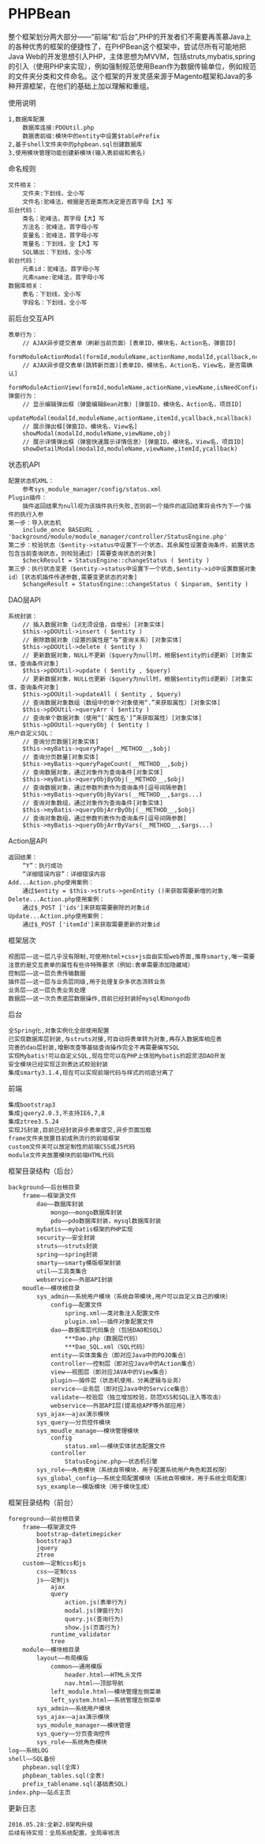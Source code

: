 # PHPBean
整个框架划分两大部分——“前端”和“后台”,PHP的开发者们不需要再羡慕Java上的各种优秀的框架的便捷性了，在PHPBean这个框架中，尝试尽所有可能地把Java Web的开发思想引入PHP，主体思想为MVVM，包括struts,mybatis,spring的引入（使用PHP来实现），例如强制规范使用Bean作为数据传输单位，例如规范的文件夹分类和文件命名。这个框架的开发灵感来源于Magento框架和Java的多种开源框架，在他们的基础上加以理解和重组。

使用说明
>
	1,数据库配置
		数据库连接:PDOUtil.php
		数据表前缀:模块中的entity中设置$tablePrefix
	2,基于shell文件夹中的phpbean.sql创建数据库
	3,使用模块管理功能创建新模块(输入表前缀和表名)

命名规则
>
	文件相关：
		文件夹:下划线，全小写
		文件名:驼峰法，根据是否是类而决定是否首字母【大】写
	后台代码：
		类名：驼峰法，首字母【大】写
		方法名：驼峰法，首字母小写
		变量名：驼峰法，首字母小写
		常量名：下划线，全【大】写
		SQL输出：下划线，全小写
	前台代码：
		元素id：驼峰法，首字母小写
		元素name:驼峰法，首字母小写
	数据库相关：
		表名：下划线，全小写
		字段名：下划线，全小写
	
前后台交互API
>
	表单行为：
		// AJAX异步提交表单（刷新当前页面）[表单ID，模块名，Action名，弹窗ID]
		formModuleActionModal(formId,moduleName,actionName,modalId,ycallback,ncallback)
		// AJAX异步提交表单(跳转新页面)[表单ID，模块名，Action名，View名，是否需确认]
		formModuleActionView(formId,moduleName,actionName,viewName,isNeedConfirm)
	弹窗行为：
		// 显示编辑弹出框（弹窗编辑Bean对象）[弹窗ID，模块名，Action名，项目ID]
		updateModal(modalId,moduleName,actionName,itemId,ycallback,ncallback)
		// 展示弹出框[弹窗ID，模块名，View名]
		showModal(modalId,moduleName,viewName,obj)
		// 展示详情弹出框（弹窗快速展示详情信息）[弹窗ID，模块名，View名，项目ID]
		showDetailModal(modalId,moduleName,viewName,itemId,ycallback)

状态机API
>
	配置状态机XML：
		参考sys_module_manager/config/status.xml
	Plugin插件：
		插件返回结果为null视为该插件执行失败,否则前一个插件的返回结果将会作为下一个插件的执行入参
	第一步：导入状态机
		include_once BASEURL . 'background/module/module_manager/controller/StatusEngine.php'
	第二步：校验状态（$entity->status中设置下一个状态，其余属性设置查询条件，前置状态包含当前查询状态，则校验通过）[需要查询状态的对象]
		$checkResult = StatusEngine::changeStatus ( $entity )
	第三步：执行状态变更（$entity->status中设置下一个状态,$entity->id中设置数据对象id）[状态机插件传递参数,需要变更状态的对象]
		$changeResult = StatusEngine::changeStatus ( $inparam, $entity )
	
DAO层API
>
	系统封装：
		// 插入数据对象（id无须设值，自增长）[对象实体]
		$this->pDOUtil->insert ( $entity )
		// 删除数据对象（设置的属性是“与”查询关系）[对象实体]
		$this->pDOUtil->delete ( $entity )
		// 更新数据对象，NULL不更新（$query为null时，根据$entity的id更新）[对象实体，查询条件对象]
		$this->pDOUtil->update ( $entity , $query)
		// 更新数据对象，NULL也更新（$query为null时，根据$entity的id更新）[对象实体，查询条件对象]
		$this->pDOUtil->updateAll ( $entity , $query)
		// 查询数据对象数组（数组中的单个对象使用“.”来获取属性）[对象实体]
		$this->pDOUtil->queryArr ( $entity )
		// 查询单个数据对象（使用“['属性名']”来获取属性）[对象实体]
		$this->pDOUtil->queryObj ( $entity )
	用户自定义SQL：
		// 查询分页数据[对象实体]
		$this->myBatis->queryPage(__METHOD__,$obj)
		// 查询分页数量[对象实体]
		$this->myBatis->queryPageCount(__METHOD__,$obj)
		// 查询数据对象，通过对象作为查询条件[对象实体]
		$this->myBatis->queryObjByObj(__METHOD__,$obj)
		// 查询数据对象，通过参数列表作为查询条件[逗号间隔参数]
		$this->myBatis->queryObjByVars(__METHOD__,$args...)
		// 查询对象数组，通过对象作为查询条件[对象实体]
		$this->myBatis->queryObjArrByObj(__METHOD__,$obj)
		// 查询对象数组，通过参数列表作为查询条件[逗号间隔参数]
		$this->myBatis->queryObjArrByVars(__METHOD__,$args...)

Action层API
>
	返回结果：
		“Y”：执行成功
		“详细错误内容”：详细错误内容
	Add...Action.php使用案例：
		通过$entity = $this->struts->genEntity ()来获取需要新增的对象
	Delete...Action.php使用案例：
		通过$_POST ['ids']来获取需要删除的对象id
	Update...Action.php使用案例：
		通过$_POST ['itemId']来获取需要更新的对象id
	
框架层次
>
	视图层——这一层几乎没有限制,可使用html+css+js自由实现web界面,推荐smarty,唯一需要注意的是交互表单的属性有些许特殊要求（例如:表单需要添加隐藏域）
	控制层——这一层负责传输数据
	插件层——这一层与业务层同级,用于处理复杂多状态流转业务
	业务层——这一层负责业务处理
	数据层——这一次负责底层数据操作,目前已经封装好mysql和mongodb

后台
>
	全Spring化,对象实例化全部使用配置
	已实现数据库层封装,与struts对接,可自动将表单转为对象,再存入数据库相应表
	完善的dao层封装,增删改查等基础查询操作完全不再需要编写SQL
	实现Mybatis!可以自定义SQL,现在您可以在PHP上体验Mybatis的超灵活DAO开发
	安全模块已经实现正则表达式校验封装
	集成smarty3.1.4,现在可以实现前端代码与样式的彻底分离了

前端
>
	集成bootstrap3
	集成jquery2.0.3,不支持IE6,7,8
	集成ztree3.5.24
	实现JS封装,目前已经封装异步表单提交,异步页面加载
    frame文件夹放置目前成熟流行的前端框架
    custom文件夹可以放定制性的前端CSS或JS代码
    module文件夹放置模块的前端HTML代码

框架目录结构（后台）
>
    background——后台根目录
        frame——框架源文件
			dao——数据库封装
				mongo——mongo数据库封装
				pdo——pdo数据库封装，mysql数据库封装
			mybatis——mybatis框架的PHP实现
			security——安全封装
			struts——struts封装
			spring——spring封装
			smarty——smarty模版框架封装
			util——工具类集合
			webservice——外部API封装
		moudle——模块根目录
			sys_admin——系统用户模块（系统自带模块,用户可以自定义自己的模块）
				config——配置文件
					spring.xml——类对象注入配置文件
					plugin.xml——插件对象配置文件
				dao——数据库层代码集合（包括DAO和SQL）
					***Dao.php（数据层代码）
					***Dao_SQL.xml（SQL代码）
				entity——实体类集合（即对应Java中的POJO集合）
				controller——控制层（即对应Java中的Action集合）
				view——视图层（即对应JAVA中的View集合）
				plugin——插件层（状态机使用，分离逻辑与业务）
				service——业务层（即对应Java中的Service集合）
				validate——校验层（独立增加校验，防范XSS和SQL注入等攻击）
				webservice——外部API层(提高给APP等外部应用)
			sys_ajax——ajax演示模块
			sys_query——分页控件模块
			sys_moudle_manage——模块管理模块
				config
					status.xml——模块实体状态配置文件
				controller
					StatusEngine.php——状态机引擎
			sys_role——角色模块（系统自带模块，用于配置系统用户角色和其权限）
			sys_global_config——系统全局配置模块（系统自带模块，用于系统全局配置）
			sys_example——模版模块（用于模块生成）

框架目录结构（前台）
>
    foreground——前台根目录
        frame——框架源文件
        	bootstrap-datetimepicker
            bootstrap3
            jquery
            ztree
        custom——定制css和js
        	css——定制css
        	js——定制js
        		ajax
        		query
        			action.js(表单行为)
        			modal.js(弹窗行为)
        			query.js(查询行为)
        			show.js(页面行为)
        		runtime_validator
        		tree
        module——模块根目录
        	layout——布局模版
				common——通用模版
					header.html——HTML头文件
					nav.html——顶部导航
				left_module.html——模块管理左侧菜单
				left_system.html——系统管理左侧菜单
        	sys_admin——系统用户模块
			sys_ajax——ajax演示模块
			sys_module_manager——模块管理
			sys_query——分页查询控件
			sys_role——系统角色模块
	log——系统LOG
    shell——SQL备份
    	phpbean.sql(全库)
    	phpbean_tables.sql(全表)
    	prefix_tablename.sql(基础表SQL)
    index.php——站点主页

更新日志
>
	2016.05.28:全新2.0架构升级
	后续有待实现：全局系统配置，全局审核流

